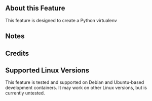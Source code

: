 <!-- markdownlint-disable MD041 -->

## About this Feature

This feature is designed to create a Python virtualenv

## Notes



## Credits


## Supported Linux Versions

This feature is tested and supported on Debian and Ubuntu-based development containers. It may work on other Linux versions, but is currently untested.
